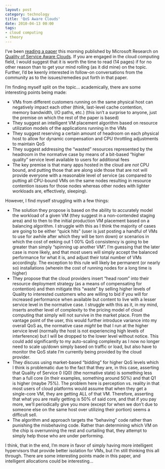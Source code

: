 ```yaml
---
layout: post
category: technology
title: 'QoS Aware Clouds'
date: 2010-04-13 00:00
tags:
- cloud computing
- theory
---
```

I’ve been [reading a paper](http://research.microsoft.com/apps/pubs/default.aspx?id=118372) this morning published by 
Microsoft Research on [Quality of Service Aware Clouds](http://research.microsoft.com/apps/pubs/default.aspx?id=118372). 
If you are engaged in the cloud computing field, I would suggest that it is worth the time to read (14 pages) if for no 
other reason than to get your mind rolling (as it did mine) on the topic. Further, I’d be keenly interested in follow-on 
conversations from the community as to the issues/remedies put forth in that paper.

I’m finding myself split on the topic… academically, there are some interesting points being made:

- VMs from different customers running on the same physical host can negatively impact each other (think, last-level 
  cache contention, memory bandwidth, I/O paths, etc.) (this isn’t a surprise to anyone, just the premise on which the 
  rest of the paper is based)
- They suggest an intelligent VM placement algorithm based on resource utilization models of the applications running 
  in the VMs
- They suggest reserving a certain amount of headroom on each physical host to allow for dynamic compensation and CPU 
  throttling adjustments to maintain QoS
- They suggest addressing the “wasted” resources represented by the headroom in the normative case by means of a 
  bit-based “higher quality” service level available to users for additional fees
- The key premise is that many apps hosted in the cloud are *not* CPU bound, and putting those that are along side 
  those that are not will provide everyone with a reasonable level of service (as compared to putting all CPU-bound VMs 
  on the same nodes resulting in resource contention issues for those nodes whereas other nodes with lighter workloads 
  are, effectively, sleeping).
 

However, I find myself struggling with a few things:

- The solution they propose is based on the ability to accurately model the workload of a given VM (they suggest in a 
  non-contended staging area) and to then to the initial production VM placement based on a balancing algorithm. I 
  struggle with this as I think the majority of cases are going to be either “quick hits” (user is just posting a 
  handful of VMs to use for awhile after which they will be torn down) or scenarios in which the cost of eeking out 1
  00% QoS consistency is going to be greater than simply “spinning up another VM”. I’m guessing that the later case is 
  more likely, and that most users will simply accept the balanced performance for what it is, and adjust their total 
  number of VMs accordingly. The exception to this rule will likely be permanent (or nearly so) installations (wherein 
  the cost of running nodes for a long time is higher)
- They propose that the cloud providers insert “head room” into their resource deployment strategy (as a means of 
  compensating for contention) and then mitigate this “waste” by selling higher levels of Quality to interested 
  customers who are willing to bid if you will for increased performance when available but content to live with a 
  lesser service level in the normative case. I struggle with this as it, in my mind, inserts another level of 
  complexity to the pricing model of cloud computing that simply will not survive in the market place. From the vantage 
  point of the user, this would further introduce variance into my overall QoS as, the normative case *might* be that I 
  run at the higher service level (normally the host is not experiencing high levels of interference) but I will be 
  dropped to the lower level without notice. This could add significantly to my auto-scaling complexity as I now no 
  longer need to scale up/down simply based on traffic or load, but also have to monitor the QoS state I’m currently 
  being provided by the cloud provider.
- They discuss using market-based “bidding” for higher QoS levels which I think is problematic due to the fact that they 
  are, in this case, asserting that Quality of Service 0 (Q0) (the normative state) is something less than a full core 
  (in their examples, something around 50%) and that Q1 is higher (maybe 75%). The problem here is perception vs. 
  reality in that most users of cloud platforms would assume that when they get a single-core VM, they are getting ALL 
  of that VM. Therefore, asserting that what you are really getting is 50% of said core, and that if you pay more, 
  we’ll periodically give you more (except for when we don’t due to someone else on the same host over utilizing their 
  portion) seems a difficult sell.
- The algorithm and approach targets the “behaving” code rather than punishing the misbehaving code. Rather than 
determining which VM on the chip is overrunning the rest and curtailing that, they attempt to simply help those who are 
under performing.
 

I think, that in the end, I’m more in favor of simply having more intelligent hypervisors that provide better isolation 
for VMs, but I’m still thinking this all through. There are some interesting points made in this paper, and intelligent 
allocations could be interesting…
